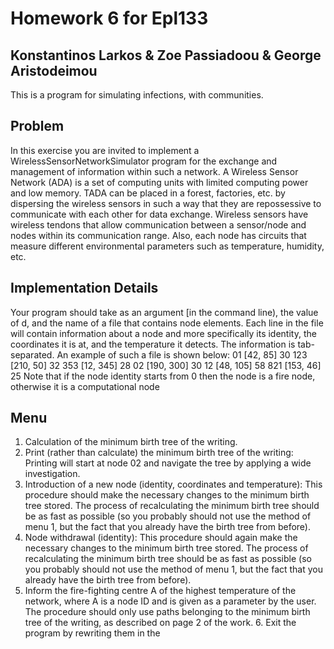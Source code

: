 # Homework 6 for Epl133
## Konstantinos Larkos & Zoe Passiadoou & George Aristodeimou

This is a program for simulating infections, with communities.

## Problem
In this exercise you are invited to implement a WirelessSensorNetworkSimulator program for the exchange and management of information within such a network. A Wireless Sensor Network (ADA) is a set of computing units with limited computing power and low memory. TADA can be placed in a forest, factories, etc. by dispersing the wireless sensors in such a way that they are repossessive to communicate with each other for data exchange. Wireless sensors have wireless tendons that allow communication between a sensor/node and nodes within its communication range. Also, each node has circuits that measure different environmental parameters such as temperature, humidity, etc.


## Implementation Details 
Your program should take as an argument [in the command line), the value of d, and the name of a file that contains node elements. Each line in the file will contain information about a node and more specifically its identity, the coordinates it is at, and the temperature it detects. The information is tab-separated. An example of such a file is shown below: 01 [42, 85] 30 123 [210, 50] 32 353 [12, 345] 28 02 [190, 300] 30 12 [48, 105] 58 821 [153, 46] 25 Note that if the node identity starts from 0 then the node is a fire node, otherwise it is a computational node

## Menu
1. Calculation of the minimum birth tree of the writing. 
2. Print (rather than calculate) the minimum birth tree of the writing: Printing will start at node 02 and navigate the tree by applying a wide investigation.
 3. Introduction of a new node (identity, coordinates and temperature): This procedure should make the necessary changes to the minimum birth tree stored. The process of recalculating the minimum birth tree should be as fast as possible (so you probably should not use the method of menu 1, but the fact that you already have the birth tree from before). 
 4. Node withdrawal (identity): This procedure should again make the necessary changes to the minimum birth tree stored. The process of recalculating the minimum birth tree should be as fast as possible (so you probably should not use the method of menu 1, but the fact that you already have the birth tree from before). 
 5. Inform the fire-fighting centre A of the highest temperature of the network, where A is a node ID and is given as a parameter by the user. The procedure should only use paths belonging to the minimum birth tree of the writing, as described on page 2 of the work. 6. Exit the program by rewriting them in the

